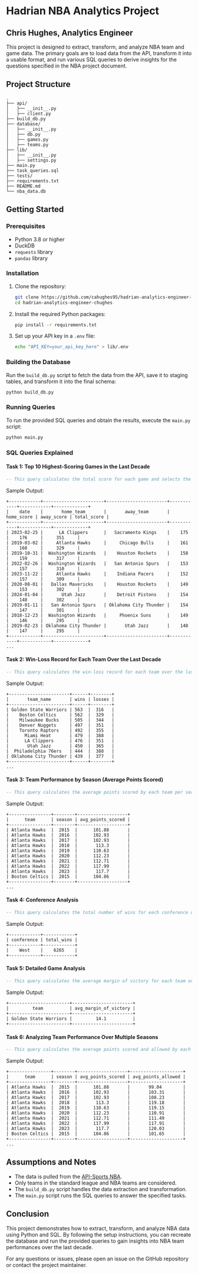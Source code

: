 
# Hadrian NBA Analytics Project
## Chris Hughes, Analytics Engineer

This project is designed to extract, transform, and analyze NBA team and game data. The primary goals are to load data from the API, transform it into a usable format, and run various SQL queries to derive insights for the questions specified in the NBA project document.

## Project Structure

```
.
├── api/
│   ├── __init__.py
│   ├── client.py
├── build_db.py
├── database/
│   ├── __init__.py
│   ├── db.py
│   ├── games.py
│   ├── teams.py
├── lib/
│   ├── __init__.py
│   ├── settings.py
├── main.py
├── task_queries.sql
├── tests/
├── requirements.txt
├── README.md
└── nba_data.db
```

## Getting Started

### Prerequisites

- Python 3.8 or higher
- DuckDB
- `requests` library
- `pandas` library

### Installation

1. Clone the repository:
    ```sh
    git clone https://github.com/cahughes95/hadrian-analytics-engineer-chughes
    cd hadrian-analytics-engineer-chughes
    ```

2. Install the required Python packages:
    ```sh
    pip install -r requirements.txt
    ```

3. Set up your API key in a `.env` file:
    ```sh
    echo "API_KEY=your_api_key_here" > lib/.env
    ```

### Building the Database

Run the `build_db.py` script to fetch the data from the API, save it to staging tables, and transform it into the final schema:

```sh
python build_db.py
```

### Running Queries

To run the provided SQL queries and obtain the results, execute the `main.py` script:

```sh
python main.py
```

### SQL Queries Explained

#### Task 1: Top 10 Highest-Scoring Games in the Last Decade

```sql
-- This query calculates the total score for each game and selects the top 10 highest-scoring games in the last decade.
```

Sample Output:
```
+------------+-----------------------+-----------------------+------------+------------+-------------+
|    date    |       home_team       |       away_team       | home_score | away_score | total_score |
+------------+-----------------------+-----------------------+------------+------------+-------------+
| 2023-02-25 |      LA Clippers      |   Sacramento Kings    |    175     |    176     |     351     |
| 2019-03-02 |     Atlanta Hawks     |     Chicago Bulls     |    161     |    168     |     329     |
| 2019-10-31 |  Washington Wizards   |    Houston Rockets    |    158     |    159     |     317     |
| 2022-02-26 |  Washington Wizards   |   San Antonio Spurs   |    153     |    157     |     310     |
| 2023-11-22 |     Atlanta Hawks     |    Indiana Pacers     |    152     |    157     |     309     |
| 2020-08-01 |   Dallas Mavericks    |    Houston Rockets    |    149     |    153     |     302     |
| 2024-01-04 |       Utah Jazz       |    Detroit Pistons    |    154     |    148     |     302     |
| 2019-01-11 |   San Antonio Spurs   | Oklahoma City Thunder |    154     |    147     |     301     |
| 2018-12-23 |  Washington Wizards   |     Phoenix Suns      |    149     |    146     |     295     |
| 2019-02-23 | Oklahoma City Thunder |       Utah Jazz       |    148     |    147     |     295     |
+------------+-----------------------+-----------------------+------------+------------+-------------+
...
```

#### Task 2: Win-Loss Record for Each Team Over the Last Decade

```sql
-- This query calculates the win-loss record for each team over the last decade.
```

Sample Output:
```
+-----------------------+------+--------+
|       team_name       | wins | losses |
+-----------------------+------+--------+
| Golden State Warriors | 563  |  316   |
|    Boston Celtics     | 562  |  329   |
|    Milwaukee Bucks    | 505  |  344   |
|    Denver Nuggets     | 497  |  351   |
|    Toronto Raptors    | 492  |  355   |
|      Miami Heat       | 479  |  388   |
|      LA Clippers      | 476  |  351   |
|       Utah Jazz       | 450  |  365   |
|  Philadelphia 76ers   | 444  |  388   |
| Oklahoma City Thunder | 439  |  377   |
+-----------------------+------+--------+
...
```

#### Task 3: Team Performance by Season (Average Points Scored)

```sql
-- This query calculates the average points scored by each team per season over the last decade.
```

Sample Output:
```
+----------------+--------+-------------------+
|      team      | season | avg_points_scored |
+----------------+--------+-------------------+
| Atlanta Hawks  |  2015  |      101.88       |
| Atlanta Hawks  |  2016  |      102.93       |
| Atlanta Hawks  |  2017  |      102.93       |
| Atlanta Hawks  |  2018  |       113.3       |
| Atlanta Hawks  |  2019  |      110.63       |
| Atlanta Hawks  |  2020  |      112.23       |
| Atlanta Hawks  |  2021  |      112.71       |
| Atlanta Hawks  |  2022  |      117.99       |
| Atlanta Hawks  |  2023  |       117.7       |
| Boston Celtics |  2015  |      104.86       |
+----------------+--------+-------------------+
...
```

#### Task 4: Conference Analysis

```sql
-- This query calculates the total number of wins for each conference over the last decade and selects the conference with the most wins.
```

Sample Output:
```
+------------+------------+
| conference | total_wins |
+------------+------------+
|    West    |    6265    |
+------------+------------+
```

#### Task 5: Detailed Game Analysis

```sql
-- This query calculates the average margin of victory for each team over the last decade and selects the team with the highest average margin of victory.
```

Sample Output:
```
+-----------------------+-----------------------+
|         team          | avg_margin_of_victory |
+-----------------------+-----------------------+
| Golden State Warriors |         14.1          |
+-----------------------+-----------------------+
```

#### Task 6: Analyzing Team Performance Over Multiple Seasons

```sql
-- This query calculates the average points scored and allowed by each team per season over the last decade.
```

Sample Output:
```
+----------------+--------+-------------------+--------------------+
|      team      | season | avg_points_scored | avg_points_allowed |
+----------------+--------+-------------------+--------------------+
| Atlanta Hawks  |  2015  |      101.88       |       99.04        |
| Atlanta Hawks  |  2016  |      102.93       |       103.31       |
| Atlanta Hawks  |  2017  |      102.93       |       108.23       |
| Atlanta Hawks  |  2018  |       113.3       |       119.18       |
| Atlanta Hawks  |  2019  |      110.63       |       119.15       |
| Atlanta Hawks  |  2020  |      112.23       |       110.91       |
| Atlanta Hawks  |  2021  |      112.71       |       111.49       |
| Atlanta Hawks  |  2022  |      117.99       |       117.91       |
| Atlanta Hawks  |  2023  |       117.7       |       120.03       |
| Boston Celtics |  2015  |      104.86       |       101.65       |
+----------------+--------+-------------------+--------------------+
...
```

## Assumptions and Notes

- The data is pulled from the [API-Sports NBA](https://api-sports.io/documentation/nba/v2#section/Introduction).
- Only teams in the standard league and NBA teams are considered.
- The `build_db.py` script handles the data extraction and transformation.
- The `main.py` script runs the SQL queries to answer the specified tasks.

## Conclusion

This project demonstrates how to extract, transform, and analyze NBA data using Python and SQL. By following the setup instructions, you can recreate the database and run the provided queries to gain insights into NBA team performances over the last decade.

For any questions or issues, please open an issue on the GitHub repository or contact the project maintainer.
